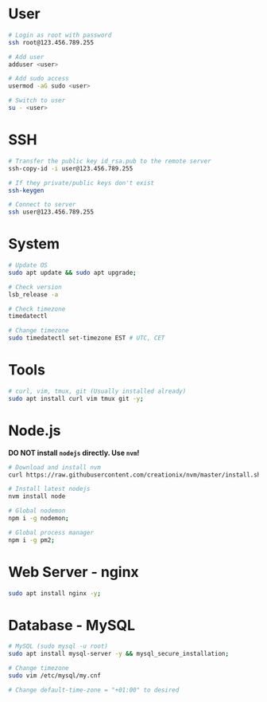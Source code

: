 # User

```bash
# Login as root with password
ssh root@123.456.789.255

# Add user
adduser <user>

# Add sudo access
usermod -aG sudo <user>

# Switch to user
su - <user>
```

# SSH

```bash
# Transfer the public key id_rsa.pub to the remote server
ssh-copy-id -i user@123.456.789.255

# If they private/public keys don't exist
ssh-keygen

# Connect to server
ssh user@123.456.789.255
```

# System

```bash
# Update OS
sudo apt update && sudo apt upgrade;

# Check version
lsb_release -a

# Check timezone
timedatectl

# Change timezone
sudo timedatectl set-timezone EST # UTC, CET
```

# Tools

```bash
# curl, vim, tmux, git (Usually installed already)
sudo apt install curl vim tmux git -y;
```

# Node.js

**DO NOT install `nodejs` directly. Use `nvm`!**

```bash
# Download and install nvm
curl https://raw.githubusercontent.com/creationix/nvm/master/install.sh | bash;

# Install latest nodejs
nvm install node

# Global nodemon
npm i -g nodemon;

# Global process manager
npm i -g pm2;
```

# Web Server - nginx

```bash
sudo apt install nginx -y;
```

# Database - MySQL

```bash
# MySQL (sudo mysql -u root)
sudo apt install mysql-server -y && mysql_secure_installation;

# Change timezone
sudo vim /etc/mysql/my.cnf

# Change default-time-zone = "+01:00" to desired
```
